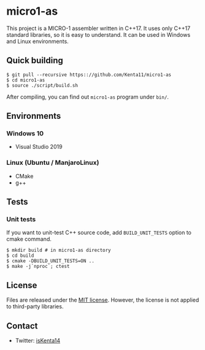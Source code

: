 # micro1-as

This project is a MICRO-1 assembler written in C++17. It uses only C++17 standard libraries, so it is easy to understand. It can be used in Windows and Linux environments.

## Quick building

```
$ git pull --recursive https:://github.com/Kenta11/micro1-as
$ cd micro1-as
$ source ./script/build.sh
```

After compiling, you can find out `micro1-as` program under `bin/`.

## Environments

### Windows 10

- Visual Studio 2019

### Linux (Ubuntu / ManjaroLinux)

- CMake
- g++

## Tests

### Unit tests

If you want to unit-test C++ source code, add `BUILD_UNIT_TESTS` option to cmake command.

```
$ mkdir build # in micro1-as directory
$ cd build
$ cmake -DBUILD_UNIT_TESTS=ON ..
$ make -j`nproc`; ctest
```

## License

Files are released under the [MIT license](LICENSE). However, the license is not applied to third-party libraries.

## Contact

- Twitter: [isKenta14](https://twitter.com/isKenta14)
